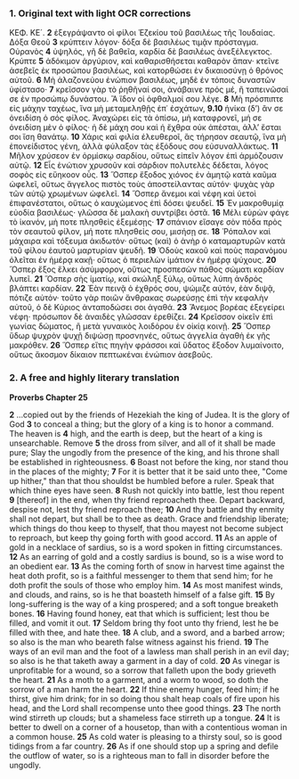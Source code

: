 ### 1. Original text with light OCR corrections

ΚΕΦ. ΚΕ´.
**2** ἐξεγράψαντο οἱ φίλοι Ἑζεκίου τοῦ βασιλέως τῆς Ἰουδαίας. Δόξα Θεοῦ
**3** κρύπτειν λόγον· δόξα δὲ βασιλέως τιμᾷν πρόσταγμα. Οὐρανὸς
**4** ὑψηλός, γῆ δὲ βαθεῖα, καρδία δὲ βασιλέως ἀνεξέλεγκτος. Κρύπτε
**5** ἀδόκιμον ἀργύριον, καὶ καθαρισθήσεται καθαρὸν ἅπαν· κτεῖνε ἀσεβεῖς ἐκ προσώπου βασιλέως, καὶ κατορθώσει ἐν δικαιοσύνῃ ὁ θρόνος αὐτοῦ.
**6** Μὴ ἀλαζονεύου ἐνώπιον βασιλέως, μηδὲ ἐν τόποις δυναστῶν ὑφίστασο·
**7** κρεῖσσον γὰρ τὸ ῥηθῆναί σοι, ἀνάβαινε πρός μέ, ἢ ταπεινῶσαί σε ἐν προσώπῳ δυνάστου. Ἃ ἴδον οἱ ὀφθαλμοί σου λέγε.
**8** Μὴ πρόσπιπτε εἰς μάχην ταχέως, ἵνα μὴ μεταμεληθῇς ἐπ᾿ ἐσχάτων,
**9.10** ἡνίκα (δ’) ἂν σε ὀνειδίση ὁ σός φίλος. Ἀναχώρει εἰς τὰ ὀπίσω, μὴ καταφρονεῖ, μή σε ὀνειδίση μὲν ὁ φίλος· ἡ δὲ μάχη σου καὶ ἡ ἔχθρα οὐκ ἀπέσται, ἀλλ’ ἔσται σοι ἴση θανάτῳ.
**10** Χάρις καὶ φιλία ἐλευθεροῖ, ἃς τήρησον σεαυτῷ, ἵνα μὴ ἐπονείδιστος γένη, ἀλλὰ φύλαξον τὰς ἐξόδους σου εὐσυναλλάκτως.
**11** Μῆλον χρύσεον ἐν ὁρμίσκῳ σαρδίου, οὕτως εἰπεῖν λόγον ἐπὶ ἁρμόζουσιν αὐτῷ.
**12** Εἷς ἐνώτιον χρυσοῦν καὶ σάρδιον πολυτελὲς δέδεται, λόγος σοφὸς εἰς εὔηκοον οὖς.
**13** Ὅσπερ ἔξοδος χιόνος ἐν ἀμητῷ κατὰ καῦμα ὠφελεῖ, οὕτως ἄγγελος πιστὸς τοὺς ἀποστείλαντας αὐτόν· ψυχὰς γὰρ τῶν αὑτῷ χρωμένων ὠφελεῖ.
**14** Ὅσπερ ἄνεμοι καὶ νέφη καὶ ὑετοὶ ἐπιφανέστατοι, οὕτως ὁ καυχώμενος ἐπὶ δόσει ψευδεῖ.
**15** Ἐν μακροθυμίᾳ εὐοδία βασιλέως· γλῶσσα δὲ μαλακὴ συντρίβει ὀστᾶ.
**16** Μέλι εὑρὼν φάγε τὸ ἱκανόν, μὴ ποτε πλησθεὶς ἐξεμέσῃς·
**17** σπάνιον εἴσαγε σὸν πόδα πρὸς τὸν σεαυτοῦ φίλον, μή ποτε πλησθεὶς σου, μισήσῃ σε.
**18** Ῥόπαλον καὶ μάχαιρα καὶ τόξευμα ἀκιδωτόν· οὕτως (καὶ) ὁ ἀνὴρ ὁ καταμαρτυρῶν κατὰ τοῦ φίλου ἑαυτοῦ μαρτυρίαν ψευδῆ.
**19** Ὁδοὺς κακοῦ καὶ ποὺς παρανόμου ὀλεῖται ἐν ἡμέρᾳ κακῇ· οὕτως ὁ περιελὼν ἱμάτιον ἐν ἡμέρᾳ ψύχους.
**20** Ὅσπερ ἔξος ἕλκει ἀσύμφορον, οὕτως προσπεσὼν πάθος σώματι καρδίαν λυπεῖ.
**21** Ὅσπερ σὴς ἱματίῳ, καὶ σκώληξ ξύλῳ, οὕτως λύπη ἀνδρὸς βλάπτει καρδίαν.
**22** Ἐὰν πεινᾷ ὁ ἐχθρός σου, ψώμιζε αὐτόν, ἐὰν διψᾷ, πότιζε αὐτόν· τοῦτο γὰρ ποιῶν ἄνθρακας σωρεύσῃς ἐπὶ τὴν κεφαλὴν αὐτοῦ, ὁ δὲ Κύριος ἀνταποδώσει σοι ἀγαθά.
**23** Ἄνεμος βορέας ἐξεγείρει νέφη· πρόσωπον δὲ ἀναιδὲς γλῶσσαν ἐρεθίζει.
**24** Κρεῖσσον οἰκεῖν ἐπὶ γωνίας δώματος, ἢ μετὰ γυναικὸς λοιδόρου ἐν οἰκίᾳ κοινῇ.
**25** Ὅσπερ ὕδωρ ψυχρὸν ψυχῇ διψώσῃ προσνηνές, οὕτως ἀγγελία ἀγαθὴ ἐκ γῆς μακρόθεν.
**26** Ὅσπερ εἴτις πηγὴν φράσσοι καὶ ὕδατος ἔξοδον λυμαίνοιτο, οὕτως ἄκοσμον δίκαιον πεπτωκέναι ἐνώπιον ἀσεβοῦς.

### 2. A free and highly literary translation

**Proverbs Chapter 25**

**2** ...copied out by the friends of Hezekiah the king of Judea. It is the glory of God
**3** to conceal a thing; but the glory of a king is to honor a command. The heaven is
**4** high, and the earth is deep, but the heart of a king is unsearchable. Remove
**5** the dross from silver, and all of it shall be made pure; Slay the ungodly
from the presence of the king, and his throne shall be established in righteousness.
**6** Boast not before the king, nor stand thou in the places of the mighty;
**7** For it is better that it be said unto thee, "Come up hither," than that thou shouldst be humbled before a ruler. Speak that which thine eyes have seen.
**8** Rush not quickly into battle, lest thou repent
**9** [thereof] in the end, when thy friend reproacheth thee. Depart backward, despise not, lest thy friend reproach thee;
**10** And thy battle and thy enmity shall not depart, but shall be to thee as death. Grace and friendship liberate; which things do thou keep to thyself, that thou mayest not become subject to reproach, but keep thy going forth with good accord.
**11** As an apple of gold in a necklace of sardius, so is a word spoken in fitting circumstances.
**12** As an earring of gold and a costly sardius is bound, so is a wise word to an obedient ear.
**13** As the coming forth of snow in harvest time against the heat doth profit, so is a faithful messenger to them that send him; for he doth profit the souls of those who employ him.
**14** As most manifest winds, and clouds, and rains, so is he that boasteth himself of a false gift.
**15** By long-suffering is the way of a king prospered; and a soft tongue breaketh bones.
**16** Having found honey, eat that which is sufficient; lest thou be filled, and vomit it out.
**17** Seldom bring thy foot unto thy friend, lest he be filled with thee, and hate thee.
**18** A club, and a sword, and a barbed arrow; so also is the man who beareth false witness against his friend.
**19** The ways of an evil man and the foot of a lawless man shall perish in an evil day; so also is he that taketh away a garment in a day of cold.
**20** As vinegar is unprofitable for a wound, so a sorrow that falleth upon the body grieveth the heart.
**21** As a moth to a garment, and a worm to wood, so doth the sorrow of a man harm the heart.
**22** If thine enemy hunger, feed him; if he thirst, give him drink; for in so doing thou shalt heap coals of fire upon his head, and the Lord shall recompense unto thee good things.
**23** The north wind stirreth up clouds; but a shameless face stirreth up a tongue.
**24** It is better to dwell on a corner of a housetop, than with a contentious woman in a common house.
**25** As cold water is pleasing to a thirsty soul, so is good tidings from a far country.
**26** As if one should stop up a spring and defile the outflow of water, so is a righteous man to fall in disorder before the ungodly.